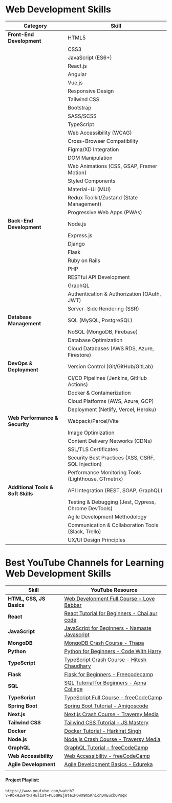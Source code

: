 # Web Development Skills

| **Category**                       | **Skill**                                            |
| ---------------------------------- | ---------------------------------------------------- |
| **Front-End Development**          | HTML5                                                |
|                                    | CSS3                                                 |
|                                    | JavaScript (ES6+)                                    |
|                                    | React.js                                             |
|                                    | Angular                                              |
|                                    | Vue.js                                               |
|                                    | Responsive Design                                    |
|                                    | Tailwind CSS                                         |
|                                    | Bootstrap                                            |
|                                    | SASS/SCSS                                            |
|                                    | TypeScript                                           |
|                                    | Web Accessibility (WCAG)                             |
|                                    | Cross-Browser Compatibility                          |
|                                    | Figma/XD Integration                                 |
|                                    | DOM Manipulation                                     |
|                                    | Web Animations (CSS, GSAP, Framer Motion)            |
|                                    | Styled Components                                    |
|                                    | Material-UI (MUI)                                    |
|                                    | Redux Toolkit/Zustand (State Management)             |
|                                    | Progressive Web Apps (PWAs)                          |
| **Back-End Development**           | Node.js                                              |
|                                    | Express.js                                           |
|                                    | Django                                               |
|                                    | Flask                                                |
|                                    | Ruby on Rails                                        |
|                                    | PHP                                                  |
|                                    | RESTful API Development                              |
|                                    | GraphQL                                              |
|                                    | Authentication & Authorization (OAuth, JWT)          |
|                                    | Server-Side Rendering (SSR)                          |
| **Database Management**            | SQL (MySQL, PostgreSQL)                              |
|                                    | NoSQL (MongoDB, Firebase)                            |
|                                    | Database Optimization                                |
|                                    | Cloud Databases (AWS RDS, Azure, Firestore)          |
| **DevOps & Deployment**            | Version Control (Git/GitHub/GitLab)                  |
|                                    | CI/CD Pipelines (Jenkins, GitHub Actions)            |
|                                    | Docker & Containerization                            |
|                                    | Cloud Platforms (AWS, Azure, GCP)                    |
|                                    | Deployment (Netlify, Vercel, Heroku)                 |
| **Web Performance & Security**     | Webpack/Parcel/Vite                                  |
|                                    | Image Optimization                                   |
|                                    | Content Delivery Networks (CDNs)                     |
|                                    | SSL/TLS Certificates                                 |
|                                    | Security Best Practices (XSS, CSRF, SQL Injection)   |
|                                    | Performance Monitoring Tools (Lighthouse, GTmetrix)  |
| **Additional Tools & Soft Skills** | API Integration (REST, SOAP, GraphQL)                |
|                                    | Testing & Debugging (Jest, Cypress, Chrome DevTools) |
|                                    | Agile Development Methodology                        |
|                                    | Communication & Collaboration Tools (Slack, Trello)  |
|                                    | UX/UI Design Principles                              |

# Best YouTube Channels for Learning Web Development Skills

| **Skill**                | **YouTube Resource**                                                                                                             |
| ------------------------ | -------------------------------------------------------------------------------------------------------------------------------- |
| **HTML, CSS, JS Basics** | [Web Development Full Course - Love Babbar](https://www.youtube.com/watch?v=Vi9bxu-M-ag&list=PLDzeHZWIZsTo0wSBcg4-NMIbC0L8evLrD) |
| **React**                | [React Tutorial for Beginners - Chai aur code](https://youtu.be/vz1RlUyrc3w?si=DENbgxD7rIPGLqoN)                                 |
| **JavaScript**           | [JavaScript for Beginners - Namaste Javascript](https://youtu.be/pN6jk0uUrD8?si=i9ADbNaa-tYIT-cK)                                |
| **MongoDB**              | [MongoDB Crash Course - Thapa ](https://youtu.be/ExcRbA7fy_A?si=zA-E0XltTigTXjjV)                                                |
| **Python**               | [Python for Beginners - Code With Harry ](https://youtu.be/7wnove7K-ZQ?si=nev9GgpJtwQWV9VP)                                      |
| **TypeScript**           | [TypeScript Crash Course - Hitesh Chaudhary](https://youtu.be/iPGXk-i-VYU?si=WJqM_eZS1thW_25i)                                   |
| **Flask**                | [Flask for Beginners - Freecodecamp](https://youtu.be/Z1RJmh_OqeA?si=28bjpYogM3q0ceFV)                                           |
| **SQL**                  | [SQL Tutorial for Beginners - Apna College ](https://youtu.be/hlGoQC332VM?si=9MOIDhsXLy3o-Vtx)                                   |
| **TypeScript**           | [TypeScript Full Course - freeCodeCamp](https://youtu.be/30LWjhZzg50?si=Ml9jcynuJV_dFcyK)                                        |
| **Spring Boot**          | [Spring Boot Tutorial - Amigoscode](https://youtu.be/-Fe0zk-F4OA?si=jBrFJkqm50tkZ4yY)                                            |
| **Next.js**              | [Next.js Crash Course - Traversy Media](https://youtu.be/mTz0GXj8NN0)                                                            |
| **Tailwind CSS**         | [Tailwind CSS Tutorial - JS Mastery](https://youtu.be/3qk6ygiSD5c)                                                               |
| **Docker**               | [Docker Tutorial - Harkirat Singh](https://youtu.be/fSmLiOMp2qI?si=0lm0Hj2OVWWAfeFb)                                             |
| **Node.js**              | [Node.js Crash Course - Traversy Media](https://youtu.be/ohIAiuHMKMI?si=H5iHT-EDtoSG7BAp)                                        |
| **GraphQL**              | [GraphQL Tutorial - freeCodeCamp](https://youtu.be/ed8SzALpx1Q)                                                                  |
| **Web Accessibility**    | [Web Accessibility - freeCodeCamp](https://youtu.be/WElAzzkVWsk)                                                                 |
| **Agile Development**    | [Agile Development Basics - Edureka](https://youtu.be/Z9QbYZh1YXY)                                                               |
|  |

#### Project Playlist:
```
https://www.youtube.com/watch?v=RbxHZwFtRT4&list=PL6QREj8te1P6wX9m5KnicnDVEucbOPsqR

```
